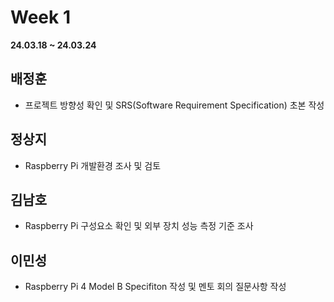 # Week 1
**24.03.18 ~ 24.03.24**
   
## 배정훈   
*   프로젝트 방향성 확인 및 SRS(Software Requirement Specification) 초본 작성   
## 정상지   
*   Raspberry Pi 개발환경 조사 및 검토
## 김남호   
*   Raspberry Pi 구성요소 확인 및 외부 장치 성능 측정 기준 조사    
## 이민성   
*   Raspberry Pi 4 Model B Specifiton 작성 및 멘토 회의 질문사항 작성   

